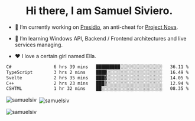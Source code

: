 <h1 align="center">Hi there, I am Samuel Siviero.</h1>

- 🔭 I’m currently working on [Presidio](https://presidio.ac), an anti-cheat for [Project Nova](https://discord.gg/novafn).

- 🌱 I’m learning Windows API, Backend / Frontend architectures and live services managing.

- ❤️ I love a certain girl named Ella.

<!--START_SECTION:waka-->

```txt
C#                6 hrs 39 mins   █████████░░░░░░░░░░░░░░░░   36.11 %
TypeScript        3 hrs 2 mins    ████░░░░░░░░░░░░░░░░░░░░░   16.49 %
Svelte            2 hrs 35 mins   ███▓░░░░░░░░░░░░░░░░░░░░░   14.05 %
C++               2 hrs 23 mins   ███▒░░░░░░░░░░░░░░░░░░░░░   12.94 %
CSHTML            1 hr 32 mins    ██░░░░░░░░░░░░░░░░░░░░░░░   08.35 %
```

<!--END_SECTION:waka-->

<p><img align="left" src="https://github-readme-stats.vercel.app/api/top-langs?username=samuelsiv&show_icons=true&locale=en&layout=compact&theme=radical" alt="samuelsiv" /></p>

<p>&nbsp;<img align="center" src="https://github-readme-stats.vercel.app/api?username=samuelsiv&show_icons=true&locale=en&theme=radical" alt="samuelsiv" /></p>
<p align="left"> <img src="https://komarev.com/ghpvc/?username=samuelsiv&label=Profile%20views&color=0e75b6&style=flat" alt="samuelsiv" /> </p>
